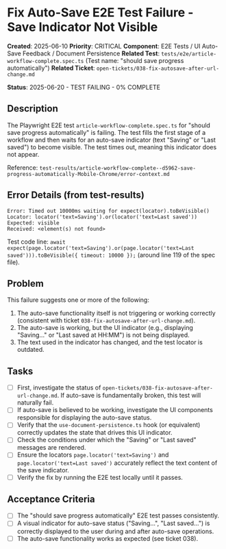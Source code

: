 # Fix Auto-Save E2E Test Failure - Save Indicator Not Visible

**Created**: 2025-06-10
**Priority**: CRITICAL
**Component**: E2E Tests / UI Auto-Save Feedback / Document Persistence
**Related Test**: `tests/e2e/article-workflow-complete.spec.ts` (Test name: "should save progress automatically")
**Related Ticket**: `open-tickets/038-fix-autosave-after-url-change.md`

**Status**: 2025-06-20 - TEST FAILING - 0% COMPLETE

## Description
The Playwright E2E test `article-workflow-complete.spec.ts` for "should save progress automatically" is failing.
The test fills the first stage of a workflow and then waits for an auto-save indicator (text "Saving" or "Last saved") to become visible. The test times out, meaning this indicator does not appear.

Reference: `test-results/article-workflow-complete--d5962-save-progress-automatically-Mobile-Chrome/error-context.md`

## Error Details (from test-results)
```
Error: Timed out 10000ms waiting for expect(locator).toBeVisible()
Locator: locator('text=Saving').or(locator('text=Last saved'))
Expected: visible
Received: <element(s) not found>
```
Test code line: `await expect(page.locator('text=Saving').or(page.locator('text=Last saved'))).toBeVisible({ timeout: 10000 });` (around line 119 of the spec file).

## Problem
This failure suggests one or more of the following:
1.  The auto-save functionality itself is not triggering or working correctly (consistent with ticket `038-fix-autosave-after-url-change.md`).
2.  The auto-save is working, but the UI indicator (e.g., displaying "Saving..." or "Last saved at HH:MM") is not being displayed.
3.  The text used in the indicator has changed, and the test locator is outdated.

## Tasks
- [ ] First, investigate the status of `open-tickets/038-fix-autosave-after-url-change.md`. If auto-save is fundamentally broken, this test will naturally fail.
- [ ] If auto-save is believed to be working, investigate the UI components responsible for displaying the auto-save status.
- [ ] Verify that the `use-document-persistence.ts` hook (or equivalent) correctly updates the state that drives this UI indicator.
- [ ] Check the conditions under which the "Saving" or "Last saved" messages are rendered.
- [ ] Ensure the locators `page.locator('text=Saving')` and `page.locator('text=Last saved')` accurately reflect the text content of the save indicator.
- [ ] Verify the fix by running the E2E test locally until it passes.

## Acceptance Criteria
- [ ] The "should save progress automatically" E2E test passes consistently.
- [ ] A visual indicator for auto-save status ("Saving...", "Last saved...") is correctly displayed to the user during and after auto-save operations.
- [ ] The auto-save functionality works as expected (see ticket 038).
```
